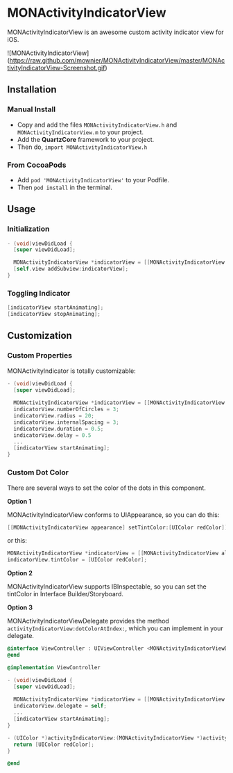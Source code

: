 # MONActivityIndicatorView

MONActivityIndicatorView is an awesome custom activity indicator view for iOS.

![MONActivityIndicatorView] (https://raw.github.com/mownier/MONActivityIndicatorView/master/MONActivityIndicatorView-Screenshot.gif)

## Installation

### Manual Install
* Copy and add the files `MONActivityIndicatorView.h` and `MONActivityIndicatorView.m` to your project.
* Add the **QuartzCore** framework to your project.
* Then do, `import MONActivityIndicatorView.h`

### From CocoaPods
* Add `pod 'MONActivityIndicatorView'` to your Podfile.
* Then `pod install` in the terminal.

## Usage

### Initialization
``` objective-c
- (void)viewDidLoad {
  [super viewDidLoad];

  MONActivityIndicatorView *indicatorView = [[MONActivityIndicatorView alloc] init];
  [self.view addSubview:indicatorView];
}
```

### Toggling Indicator
``` objective-c
[indicatorView startAnimating];
[indicatorView stopAnimating];
```


## Customization



### Custom Properties
MONActivityIndicator is totally customizable:

``` objective-c
- (void)viewDidLoad {
  [super viewDidLoad];
  
  MONActivityIndicatorView *indicatorView = [[MONActivityIndicatorView alloc] init];
  indicatorView.numberOfCircles = 3;
  indicatorView.radius = 20;
  indicatorView.internalSpacing = 3;
  indicatorView.duration = 0.5;
  indicatorView.delay = 0.5
  ...
  [indicatorView startAnimating];
}
```

### Custom Dot Color
There are several ways to set the color of the dots in this component.

**Option 1**

MONActivityIndicatorView conforms to UIAppearance, so you can do this:

``` objective-c
[[MONActivityIndicatorView appearance] setTintColor:[UIColor redColor]];
```

or this:

``` objective-c
MONActivityIndicatorView *indicatorView = [[MONActivityIndicatorView alloc] init];
indicatorView.tintColor = [UIColor redColor];
```


**Option 2**

MONActivityIndicatorView supports IBInspectable, so you can set the tintColor in Interface Builder/Storyboard.


**Option 3**

MONActivityIndicatorViewDelegate provides the method `activityIndicatorView:dotColorAtIndex:`, which you can implement in your delegate.

``` objective-c
@interface ViewController : UIViewController <MONActivityIndicatorViewDelegate>
@end

@implementation ViewController

- (void)viewDidLoad {
  [super viewDidLoad];
  
  MONActivityIndicatorView *indicatorView = [[MONActivityIndicatorView alloc] init];
  indicatorView.delegate = self;
  ...
  [indicatorView startAnimating];
}

- (UIColor *)activityIndicatorView:(MONActivityIndicatorView *)activityIndicatorView dotColorAtIndex:(NSUInteger)index {
  return [UIColor redColor];
}

@end
```



